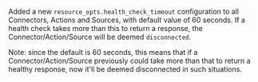 Added a new `resource_opts.health_check_timeout` configuration to all Connectors, Actions and Sources, with default value of 60 seconds.  If a health check takes more than this to return a response, the Connector/Action/Source will be deemed `disconnected`.

Note: since the default is 60 seconds, this means that if a Connector/Action/Source previously could take more than that to return a healthy response, now it'll be deemed disconnected in such situations.
